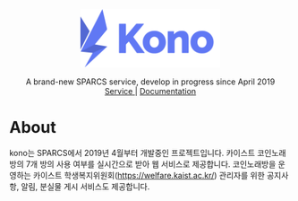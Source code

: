 <p align="center">
    <a href="https://github.com/sparcs-kaist/kono">
        <img src="Services-Kono.svg" width="250"/>
    </a>
    <p align="center">
        A brand-new SPARCS service, develop in progress since April 2019
        <br />
        <a href="http://52.79.92.127">
            Service
        </a>
        |
        <a href="https://docs.kono.sparcs.org">
            Documentation
        </a>
    </p>
</p>

# About
kono는 SPARCS에서 2019년 4월부터 개발중인 프로젝트입니다. 카이스트 코인노래방의 7개 방의 사용 여부를 실시간으로 받아 웹 서비스로 제공합니다. 코인노래방을 운영하는 카이스트 학생복지위원회(https://welfare.kaist.ac.kr/) 관리자를 위한 공지사항, 알림, 분실물 게시 서비스도 제공합니다.
